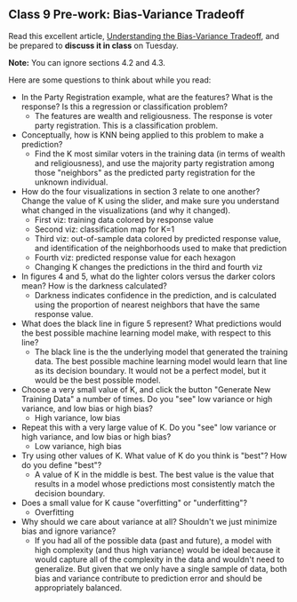 ## Class 9 Pre-work: Bias-Variance Tradeoff

Read this excellent article, [Understanding the Bias-Variance Tradeoff](http://scott.fortmann-roe.com/docs/BiasVariance.html), and be prepared to **discuss it in class** on Tuesday.

**Note:** You can ignore sections 4.2 and 4.3.

Here are some questions to think about while you read:
* In the Party Registration example, what are the features? What is the response? Is this a regression or classification problem?
    * The features are wealth and religiousness. The response is voter party registration. This is a classification problem.
* Conceptually, how is KNN being applied to this problem to make a prediction?
    * Find the K most similar voters in the training data (in terms of wealth and religiousness), and use the majority party registration among those "neighbors" as the predicted party registration for the unknown individual.
* How do the four visualizations in section 3 relate to one another? Change the value of K using the slider, and make sure you understand what changed in the visualizations (and why it changed).
    * First viz: training data colored by response value
    * Second viz: classification map for K=1
    * Third viz: out-of-sample data colored by predicted response value, and identification of the neighborhoods used to make that prediction
    * Fourth viz: predicted response value for each hexagon
    * Changing K changes the predictions in the third and fourth viz
* In figures 4 and 5, what do the lighter colors versus the darker colors mean? How is the darkness calculated?
    * Darkness indicates confidence in the prediction, and is calculated using the proportion of nearest neighbors that have the same response value.
* What does the black line in figure 5 represent? What predictions would the best possible machine learning model make, with respect to this line?
    * The black line is the the underlying model that generated the training data. The best possible machine learning model would learn that line as its decision boundary. It would not be a perfect model, but it would be the best possible model.
* Choose a very small value of K, and click the button "Generate New Training Data" a number of times. Do you "see" low variance or high variance, and low bias or high bias?
    * High variance, low bias
* Repeat this with a very large value of K. Do you "see" low variance or high variance, and low bias or high bias?
    * Low variance, high bias
* Try using other values of K. What value of K do you think is "best"? How do you define "best"?
    * A value of K in the middle is best. The best value is the value that results in a model whose predictions most consistently match the decision boundary.
* Does a small value for K cause "overfitting" or "underfitting"?
    * Overfitting
* Why should we care about variance at all? Shouldn't we just minimize bias and ignore variance?
    * If you had all of the possible data (past and future), a model with high complexity (and thus high variance) would be ideal because it would capture all of the complexity in the data and wouldn't need to generalize. But given that we only have a single sample of data, both bias and variance contribute to prediction error and should be appropriately balanced.
